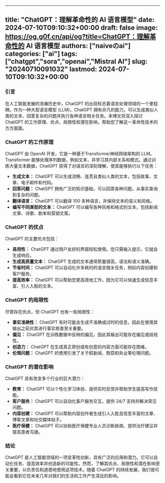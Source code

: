 
---
title: "ChatGPT：理解革命性的 AI 语言模型"
date: 2024-07-10T09:10:32+00:00
draft: false
image: https://og.g0f.cn/api/og?title=ChatGPT：理解革命性的 AI 语言模型
authors: ["naiveのai"]
categories: ["ai"]
tags: ["chatgpt","sora","openai","Mistral AI"]
slug: "20240710091032"
lastmod: 2024-07-10T09:10:32+00:00
---
### 引言

在人工智能发展的浩瀚历史中，ChatGPT 的出现标志着语言处理领域的一个里程碑。作为一种大型语言模型 (LLM)，ChatGPT 拥有非凡的能力，可以生成类似人类的文本、回答复杂的问题并执行各种语言相关任务。本博文将深入探讨 ChatGPT 的工作原理、优点、局限性和潜在影响，帮助您了解这一革命性技术的方方面面。

### ChatGPT 的工作原理

ChatGPT 由 OpenAI 开发，它是一种基于Transformer神经网络架构的 LLM。Transformer 能够处理序列数据，例如文本，并学习其内部关系和模式。通过训练大量文本数据，ChatGPT 获得了对语言的深刻理解，使其能够执行以下任务：

- **生成文本：** ChatGPT 可以生成流畅、连贯且类似人类的文本，包括故事、文章、电子邮件和代码。
- **回答问题：** ChatGPT 拥有广泛的知识基础，可以回答各种问题，从事实查询到复杂的问题。
- **翻译语言：** ChatGPT 可以翻译 100 多种语言，并保持文本的语义和风格。
- **编写不同类型的文本：** ChatGPT 可以编写各种风格和格式的文本，包括新闻文章、诗歌、剧本和营销文案。

### ChatGPT 的优点

ChatGPT 的主要优点包括：

- **易用性：** ChatGPT 通过用户友好的界面轻松使用。您只需输入提示，它就会生成响应。
- **生成高质量文本：** ChatGPT 生成的文本通常质量很高，语法和语义准确。
- **节省时间：** ChatGPT 可以自动化许多耗时的语言相关任务，例如内容创建和客户服务。
- **提高效率：** ChatGPT 可以帮助您更高效地工作，因为它可以快速生成信息丰富、引人入胜的文本。

### ChatGPT 的局限性

尽管存在优点，但 ChatGPT 也有一些局限性：

- **事实准确性：** ChatGPT 有时可能会生成不准确或过时的信息，因此在使用其输出之前对其进行事实核查至关重要。
- **偏见：** ChatGPT 在训练数据中反映的偏见，因此其输出可能存在偏见或歧视性。
- **创造力：** ChatGPT 在生成真正原创或有创意的内容方面可能存在困难。
- **伦理问题：** ChatGPT 的使用引发了关于假新闻、剽窃和失业等伦理问题。

### ChatGPT 的潜在影响

ChatGPT 具有改变多个行业的巨大潜力：

- **教育：** ChatGPT 可以个性化学习体验、提供实时反馈并帮助学生提高写作技能。
- **客户服务：** ChatGPT 可以自动化客户服务交互，提供 24/7 支持并解决常见问题。
- **内容创建：** ChatGPT 可以帮助内容创作者生成引人入胜且信息丰富的文章、博客文章和社交媒体帖子。
- **医疗保健：** ChatGPT 可以协助医疗保健专业人员诊断疾病、提供治疗建议并提高患者沟通。

### 结论

ChatGPT 是人工智能领域的一项变革性创新，具有广泛的应用和潜力。它可以自动化任务、提高效率并创造新的可能性。然而，了解其优点、局限性和潜在影响至关重要，以负责任和道德地使用这项技术。随着 ChatGPT 的持续发展，我们很可能会看到它在未来几年对我们的生活和工作产生深远的影响。